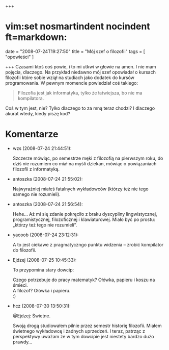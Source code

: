 +++
# vim:set nosmartindent nocindent ft=markdown:
date = "2008-07-24T19:27:50"
title = "Mój szef o filozofii"
tags = [ "opowieści" ]

+++
Czasami ktoś coś powie, i to mi utkwi w głowie na amen. I nie mam pojęcia,
dlaczego. Na przykład niedawno mój szef opowiadał o kursach filozofii które
sobie wziął na studiach jako dodatek do kursów programowania. W pewnym
momencie powiedział coś takiego:

> Filozofia jest jak informatyka, tylko że łatwiejsza, bo nie ma kompilatora.

Coś w tym jest, nie? Tylko dlaczego to za mną teraz chodzi? I dlaczego akurat
wtedy, kiedy piszę kod?

# Komentarze

* wzs (2008-07-24 21:44:51): <p>Szczerze mówiąc, po semestrze męki z filozofią
  na pierwszym roku, do dziś nie rozumiem co miał na myśli dziekan, mówiąc o
  powiązaniach filozofii z informatyką.</p>
* antoszka (2008-07-24 21:55:02): <p>Najwyraźniej miałeś fatalnych wykładowców
  (którzy też nie tego samego nie rozumieli).</p>
* antoszka (2008-07-24 21:56:54): <p>Hehe&#8230; Aż mi się zdanie pokręciło z
  braku dyscypliny lingwistycznej, programistycznej, filozoficznej i
  klawiaturowej. Miało być po prostu: „którzy też tego nie rozumieli”.</p>
* yacoob (2008-07-24 23:12:31): <p>A to jest ciekawe z pragmatyczngo punktu
  widzenia &#8211; zrobić kompilator do filozofii.</p>
* Ejdzej (2008-07-25 10:45:33): <p>To przypomina stary dowcip:</p>  <p>Czego
  potrzebuje do pracy matematyk? Ołówka, papieru i koszu na śmieci.<br /> A
  filozof? Ołówka i papieru.<br /> :)</p>
* hcz (2008-07-30 13:50:31): <p>@Ejdzej: Świetne.</p>  <p>Swoją drogą
  studiowałem pilnie przez semestr historię filozofii. Miałem świetnego
  wykładowcę i żadnych uprzedzeń. I teraz, patrząc z perspektywy uważam że w tym
  dowcipie jest niestety bardzo dużo prawdy&#8230;</p>
